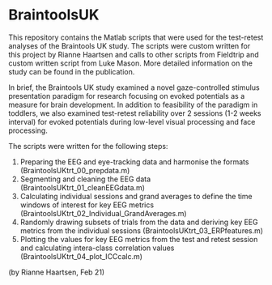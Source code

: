 # BraintoolsUK

This repository contains the Matlab scripts that were used for the test-retest analyses of the Braintools UK study. 
The scripts were custom written for this project by Rianne Haartsen and calls to other scripts from Fieldtrip and custom written script from Luke Mason. 
More detailed information on the study can be found in the publication.

In brief, the Braintools UK study examined a novel gaze-controlled stimulus presentation paradigm for research focusing on evoked potentials as a measure for brain development. 
In addition to feasibility of the paradigm in toddlers, we also examined test-retest reliability over 2 sessions (1-2 weeks interval) for evoked potentials during low-level visual processing and face processing. 

The scripts were written for the following steps:
1) Preparing the EEG and eye-tracking data and harmonise the formats (BraintoolsUKtrt_00_prepdata.m)
2) Segmenting and cleaning the EEG data (BraintoolsUKtrt_01_cleanEEGdata.m)
3) Calculating individual sessions and grand averages to define the time windows of interest for key EEG metrics (BraintoolsUKtrt_02_Individual_GrandAverages.m)
4) Randomly drawing subsets of trials from the data and deriving key EEG metrics from the individual sessions (BraintoolsUKtrt_03_ERPfeatures.m)
5) Plotting the values for key EEG metrics from the test and retest session and calculating intera-class correlation values (BraintoolsUKtrt_04_plot_ICCcalc.m)



(by Rianne Haartsen, Feb 21)

